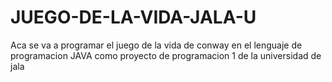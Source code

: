 # JUEGO-DE-LA-VIDA-JALA-U
Aca se va a programar el juego de la vida de conway en el lenguaje de programacion JAVA como proyecto de programacion 1 de la universidad de jala
